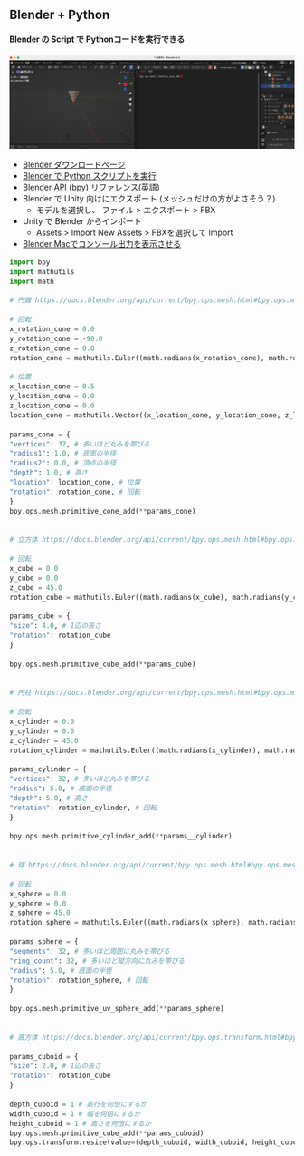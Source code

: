 ## Blender + Python
#### Blender の Script で Pythonコードを実行できる
<img src="images/image.png" width="1000px">

- [Blender ダウンロードページ](https://www.blender.org/download/)
- [Blender で Python スクリプトを実行](https://www.kkaneko.jp/db/cg/bpy.html)
- [Blender API (bpy) リファレンス(英語)](https://docs.blender.org/api/current/index.html)
- Blender で Unity 向けにエクスポート (メッシュだけの方がよさそう？)
  - モデルを選択し、 ファイル > エクスポート > FBX
- Unity で Blender からインポート
  - Assets > Import New Assets > FBXを選択して Import
- [Blender Macでコンソール出力を表示させる](https://www.patec-tech.jp/process/?p=3762)

```python
import bpy
import mathutils
import math

# 円錐 https://docs.blender.org/api/current/bpy.ops.mesh.html#bpy.ops.mesh.primitive_cone_add

# 回転
x_rotation_cone = 0.0
y_rotation_cone = -90.0
z_rotation_cone = 0.0
rotation_cone = mathutils.Euler((math.radians(x_rotation_cone), math.radians(y_rotation_cone), math.radians(z_rotation_cone)), 'XYZ')

# 位置
x_location_cone = 0.5
y_location_cone = 0.0
z_location_cone = 0.0
location_cone = mathutils.Vector((x_location_cone, y_location_cone, z_location_cone))

params_cone = {
"vertices": 32, # 多いほど丸みを帯びる
"radius1": 1.0, # 底面の半径
"radius2": 0.0, # 頂点の半径
"depth": 1.0, # 高さ
"location": location_cone, # 位置
"rotation": rotation_cone, # 回転
} 
bpy.ops.mesh.primitive_cone_add(**params_cone)


# 立方体 https://docs.blender.org/api/current/bpy.ops.mesh.html#bpy.ops.mesh.primitive_cube_add

# 回転
x_cube = 0.0
y_cube = 0.0
z_cube = 45.0
rotation_cube = mathutils.Euler((math.radians(x_cube), math.radians(y_cube), math.radians(z_cube)), 'XYZ')

params_cube = {
"size": 4.0, # 1辺の長さ
"rotation": rotation_cube
}

bpy.ops.mesh.primitive_cube_add(**params_cube)


# 円柱 https://docs.blender.org/api/current/bpy.ops.mesh.html#bpy.ops.mesh.primitive_cylinder_add

# 回転
x_cylinder = 0.0
y_cylinder = 0.0
z_cylinder = 45.0
rotation_cylinder = mathutils.Euler((math.radians(x_cylinder), math.radians(y_cylinder), math.radians(z_cylinder)), 'XYZ')

params_cylinder = {
"vertices": 32, # 多いほど丸みを帯びる
"radius": 5.0, # 底面の半径
"depth": 5.0, # 高さ
"rotation": rotation_cylinder, # 回転
}

bpy.ops.mesh.primitive_cylinder_add(**params__cylinder)


# 球 https://docs.blender.org/api/current/bpy.ops.mesh.html#bpy.ops.mesh.primitive_uv_sphere_add

# 回転
x_sphere = 0.0
y_sphere = 0.0
z_sphere = 45.0
rotation_sphere = mathutils.Euler((math.radians(x_sphere), math.radians(y_sphere), math.radians(z_sphere)), 'XYZ')

params_sphere = {
"segments": 32, # 多いほど周囲に丸みを帯びる
"ring_count": 32, # 多いほど縦方向に丸みを帯びる
"radius": 5.0, # 底面の半径
"rotation": rotation_sphere, # 回転
}

bpy.ops.mesh.primitive_uv_sphere_add(**params_sphere)


# 直方体 https://docs.blender.org/api/current/bpy.ops.transform.html#bpy.ops.transform.resize

params_cuboid = {
"size": 2.0, # 1辺の長さ
"rotation": rotation_cube
}

depth_cuboid = 1 # 奥行を何倍にするか
width_cuboid = 1 # 幅を何倍にするか
height_cuboid = 1 # 高さを何倍にするか
bpy.ops.mesh.primitive_cube_add(**params_cuboid)
bpy.ops.transform.resize(value=(depth_cuboid, width_cuboid, height_cuboid))
```


